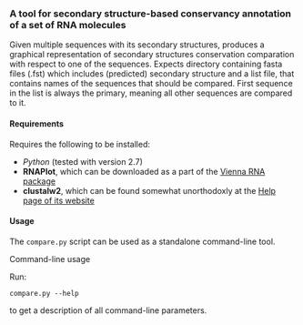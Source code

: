 ### A tool for secondary structure-based conservancy annotation of a set of RNA molecules


Given multiple sequences with its secondary structures,
produces a graphical representation of secondary structures conservation
comparation with respect to one of the sequences.
Expects directory containing fasta files (.fst) which includes (predicted)
secondary structure and a list file, that contains names of the sequences
that should be compared. First sequence in the list is always the primary,
meaning all other sequences are compared to it.

#### Requirements

Requires the following to be installed:
- *Python* (tested with version 2.7)
- **RNAPlot**, which can be downloaded as a part of the [Vienna RNA package](http://www.tbi.univie.ac.at/RNA/)
- **clustalw2**, which can be found somewhat unorthodoxly at the [Help page of its website](http://www.ebi.ac.uk/Tools/msa/clustalw2/help/>)

#### Usage

The ``compare.py`` script can be used as a standalone command-line tool.

Command-line usage

Run:

```
compare.py --help
```
  
to get a description of all command-line parameters.

